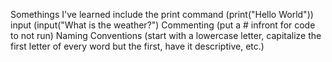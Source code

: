 Somethings I've learned include
the print command (print("Hello World"))
input (input("What is the weather?")
Commenting (put a # infront for code to not run)
Naming Conventions (start with a lowercase letter, capitalize the first letter of every word but the first, have it descriptive, etc.)
